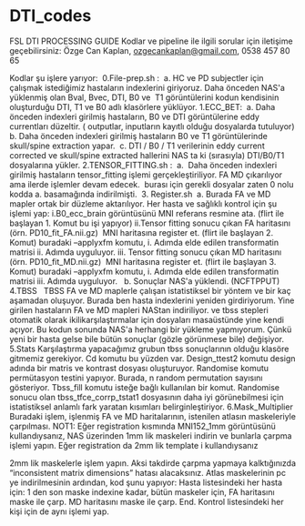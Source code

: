 # DTI_codes
FSL DTI PROCESSING GUIDE
Kodlar ve pipeline ile ilgili sorular için iletişime geçebilirsiniz:
Özge Can Kaplan, ozgecankaplan@gmail.com, 0538 457 80 65

Kodlar şu işlere yarıyor: 
0.File-prep.sh : 
a. HC ve PD subjectler için çalışmak istediğimiz hastaların indexlerini giriyoruz. Daha önceden NAS&#39;a
yüklenmiş olan Bval, Bvec, DTI, B0 ve  T1 görüntülerini kodun kendisinin oluşturduğu DTI, T1 ve B0 adlı
klasörlere yüklüyor.
1.ECC_BET: 
a. Daha önceden indexleri girilmiş hastaların, B0 ve DTI görüntülerine eddy currentları düzeltir. ( outputlar,
inputların kayıtlı olduğu dosyalarda tutuluyor)
b. Daha önceden indexleri girilmiş hastaların B0 ve T1 görüntülerinde skull/spine extraction yapar. 
c. DTI / B0 / T1 verilerinin eddy current corrected ve skull/spine extracted hallerini NAS ta ki (sırasıyla)
DTI/B0/T1 dosyalarına yükler.
2.TENSOR_FITTING.sh : 
a.  Daha önceden indexleri girilmiş hastaların tensor_fitting işlemi gerçekleştiriliyor. FA MD çıkarılıyor ama
ilerde işlemler devam edecek.  burası için gerekli dosyalar zaten 0 nolu kodda a. basamağında indirilmişti. 
3. Register.sh 
a. Burada FA ve MD mapler ortak bir düzleme aktarılıyor.
Her hasta ve sağlıklı kontrol için şu işlemi yap:
i.B0_ecc_brain görüntüsünü MNI referans resmine ata. (flirt ile başlayan 1. Komut bu işi yapıyor)
ii.Tensor fitting sonucu çıkan FA haritasını (örn. PD10_fit_FA.nii.gz)  MNI haritasına register et. (flirt ile
başlayan 2. Komut) buradaki –applyxfm komutu, i. Adımda elde edilen transformatin matrisi ii. Adımda
uyguluyor.
iii. Tensor fitting sonucu çıkan MD haritasını (örn. PD10_fit_MD.nii.gz)  MNI haritasına register et. (flirt ile
başlayan 3. Komut) buradaki –applyxfm komutu, i. Adımda elde edilen transformatin matrisi iii. Adımda
uyguluyor.
 
b. Sonuçlar NAS&#39;a yüklendi. (NCFTPPUT)
4.TBSS 
 TBSS FA ve MD maplerle çalışan istatistiksel bir yöntem ve bir kaç aşamadan oluşuyor. Burada ben hasta
indexlerini yeniden girdiriyorum. Yine girilen hastaların FA ve MD mapleri NAStan indiriliyor. ve tbss stepleri
otomatik olarak ikilikarşılaştırmalar için dosyaları masaüstünde yine kendi açıyor. Bu kodun sonunda NAS&#39;a
herhangi bir yükleme yapmıyorum. Çünkü yeni bir hasta gelse bile bütün sonuçlar (gözle görünmese bile)
değişiyor. 
5.Stats
Karşılaştırma yapacağımız grubun tbss sonuçlarının olduğu klasöre gitmemiz gerekiyor. Cd komutu bu
yüzden var.
Design_ttest2 komutu design adında bir matris ve kontrast dosyası oluşturuyor.
Randomise komutu permütasyon testini yapıyor. Burada, n random permutation sayısını gösteriyor.
Tbss_fill komutu isteğe bağlı kullanılan bir komut. Randomise sonucu olan tbss_tfce_corrp_tstat1
dosyasının daha iyi görünebilmesi için istatistiksel anlamlı fark yaratan kısımları belirginleştiriyor.
6.Mask_Multiplier
Buradaki işlem, işlenmiş FA ve MD haritalarının, istenilen atlasın maskeleriyle çarpılması.
NOT1: Eğer registration kısmında MNI152_1mm görüntüsünü kullandıysanız, NAS üzerinden 1mm lik
maskeleri indirin ve bunlarla çarpma işlemi yapın. Eğer registration da 2mm lik template i kullandıysanız

2mm lik maskelerle işlem yapın. Aksi takdirde çarpma yapmaya kalktığınızda “inconsistent matrix
dimensions” hatası alacaksınız.
Atlas maskelerinin pc ye indirilmesinin ardından, kod şunu yapıyor:
Hasta listesindeki her hasta için:
1 den son maske indexine kadar, bütün maskeler için,
FA haritasını maske ile çarp.
MD haritasını maske ile çarp.
End.
Kontrol listesindeki her kişi için de aynı işlemi yap.

